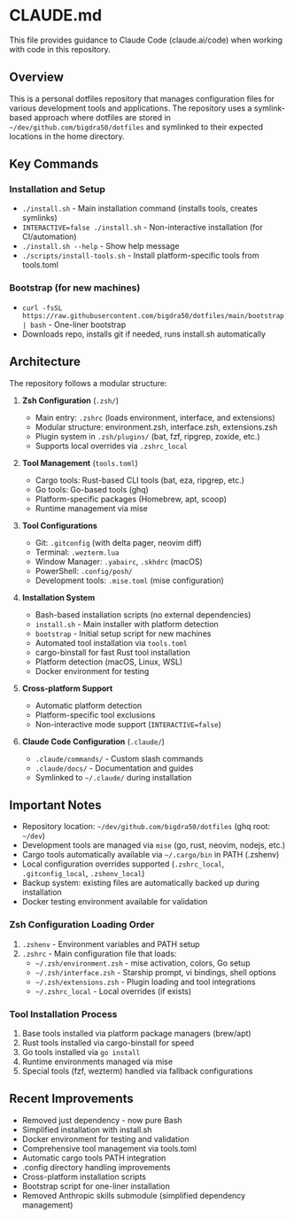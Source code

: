 # CLAUDE.md

This file provides guidance to Claude Code (claude.ai/code) when working with code in this repository.

## Overview

This is a personal dotfiles repository that manages configuration files for various development tools and applications. The repository uses a symlink-based approach where dotfiles are stored in `~/dev/github.com/bigdra50/dotfiles` and symlinked to their expected locations in the home directory.

## Key Commands

### Installation and Setup
- `./install.sh` - Main installation command (installs tools, creates symlinks)
- `INTERACTIVE=false ./install.sh` - Non-interactive installation (for CI/automation)
- `./install.sh --help` - Show help message
- `./scripts/install-tools.sh` - Install platform-specific tools from tools.toml

### Bootstrap (for new machines)
- `curl -fsSL https://raw.githubusercontent.com/bigdra50/dotfiles/main/bootstrap | bash` - One-liner bootstrap
- Downloads repo, installs git if needed, runs install.sh automatically

## Architecture

The repository follows a modular structure:

1. **Zsh Configuration** (`.zsh/`)
   - Main entry: `.zshrc` (loads environment, interface, and extensions)
   - Modular structure: environment.zsh, interface.zsh, extensions.zsh
   - Plugin system in `.zsh/plugins/` (bat, fzf, ripgrep, zoxide, etc.)
   - Supports local overrides via `.zshrc_local`

2. **Tool Management** (`tools.toml`)
   - Cargo tools: Rust-based CLI tools (bat, eza, ripgrep, etc.)
   - Go tools: Go-based tools (ghq)
   - Platform-specific packages (Homebrew, apt, scoop)
   - Runtime management via mise

3. **Tool Configurations**
   - Git: `.gitconfig` (with delta pager, neovim diff)
   - Terminal: `.wezterm.lua`
   - Window Manager: `.yabairc`, `.skhdrc` (macOS)
   - PowerShell: `.config/posh/`
   - Development tools: `.mise.toml` (mise configuration)

4. **Installation System**
   - Bash-based installation scripts (no external dependencies)
   - `install.sh` - Main installer with platform detection
   - `bootstrap` - Initial setup script for new machines
   - Automated tool installation via `tools.toml`
   - cargo-binstall for fast Rust tool installation
   - Platform detection (macOS, Linux, WSL)
   - Docker environment for testing

5. **Cross-platform Support**
   - Automatic platform detection
   - Platform-specific tool exclusions
   - Non-interactive mode support (`INTERACTIVE=false`)

6. **Claude Code Configuration** (`.claude/`)
   - `.claude/commands/` - Custom slash commands
   - `.claude/docs/` - Documentation and guides
   - Symlinked to `~/.claude/` during installation

## Important Notes

- Repository location: `~/dev/github.com/bigdra50/dotfiles` (ghq root: `~/dev`)
- Development tools are managed via `mise` (go, rust, neovim, nodejs, etc.)
- Cargo tools automatically available via `~/.cargo/bin` in PATH (.zshenv)
- Local configuration overrides supported (`.zshrc_local`, `.gitconfig_local`, `.zshenv_local`)
- Backup system: existing files are automatically backed up during installation
- Docker testing environment available for validation

### Zsh Configuration Loading Order
1. `.zshenv` - Environment variables and PATH setup
2. `.zshrc` - Main configuration file that loads:
   - `~/.zsh/environment.zsh` - mise activation, colors, Go setup
   - `~/.zsh/interface.zsh` - Starship prompt, vi bindings, shell options
   - `~/.zsh/extensions.zsh` - Plugin loading and tool integrations
   - `~/.zshrc_local` - Local overrides (if exists)

### Tool Installation Process
1. Base tools installed via platform package managers (brew/apt)
2. Rust tools installed via cargo-binstall for speed
3. Go tools installed via `go install`
4. Runtime environments managed via mise
5. Special tools (fzf, wezterm) handled via fallback configurations

## Recent Improvements

- Removed just dependency - now pure Bash
- Simplified installation with install.sh
- Docker environment for testing and validation
- Comprehensive tool management via tools.toml
- Automatic cargo tools PATH integration
- .config directory handling improvements
- Cross-platform installation scripts
- Bootstrap script for one-liner installation
- Removed Anthropic skills submodule (simplified dependency management)